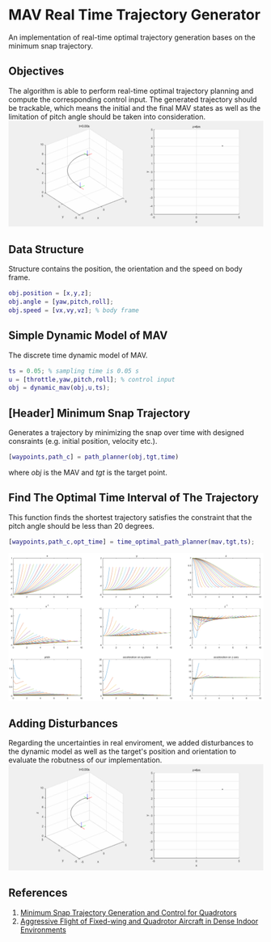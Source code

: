 # MAV Real Time Trajectory Generator
An implementation of real-time optimal trajectory generation bases on the minimum snap trajectory.
## Objectives
The algorithm is able to perform real-time optimal trajectory planning and compute the corresponding control input. The generated trajectory should be trackable, which means the initial and the final MAV states as well as the limitation of pitch angle should be taken into consideration.
![](https://raw.githubusercontent.com/0Jiahao/MAV_Real_Time_Trajectory_Generator/master/images/result.gif)
## Data Structure
Structure contains the position, the orientation and the speed on body frame.
```Matlab
obj.position = [x,y,z];
obj.angle = [yaw,pitch,roll];
obj.speed = [vx,vy,vz]; % body frame
```
## Simple Dynamic Model of MAV
The discrete time dynamic model of MAV.
```Matlab
ts = 0.05; % sampling time is 0.05 s
u = [throttle,yaw,pitch,roll]; % control input
obj = dynamic_mav(obj,u,ts);
```
## [Header] Minimum Snap Trajectory
Generates a trajectory by minimizing the snap over time with designed consraints (e.g. initial position, velocity etc.).
```Matlab
[waypoints,path_c] = path_planner(obj,tgt,time)
```
where *obj* is the MAV and *tgt* is the target point.
## Find The Optimal Time Interval of The Trajectory
This function finds the shortest trajectory satisfies the constraint that the pitch angle should be less than 20 degrees.
```Matlab
[waypoints,path_c,opt_time] = time_optimal_path_planner(mav,tgt,ts);
```
![](https://raw.githubusercontent.com/0Jiahao/MAV_Real_Time_Trajectory_Generator/master/images/find_best_time_interval.png)
## Adding Disturbances
Regarding the uncertainties in real enviroment, we added disturbances to the dynamic model as well as the target's position and orientation to evaluate the robutness of our implementation.
![](https://raw.githubusercontent.com/0Jiahao/MAV_Real_Time_Trajectory_Generator/master/images/moving_target_result.gif)
## References
1. [Minimum Snap Trajectory Generation and Control for Quadrotors](https://ieeexplore.ieee.org/abstract/document/5980409/)
2. [Aggressive Flight of Fixed-wing and Quadrotor Aircraft in Dense Indoor Environments](http://journals.sagepub.com/doi/abs/10.1177/0278364914558129)

